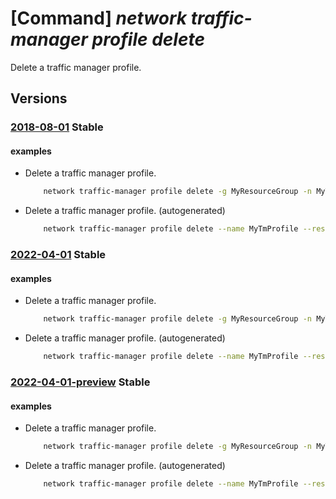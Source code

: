 # [Command] _network traffic-manager profile delete_

Delete a traffic manager profile.

## Versions

### [2018-08-01](/Resources/mgmt-plane/L3N1YnNjcmlwdGlvbnMve30vcmVzb3VyY2Vncm91cHMve30vcHJvdmlkZXJzL21pY3Jvc29mdC5uZXR3b3JrL3RyYWZmaWNtYW5hZ2VycHJvZmlsZXMve30=/2018-08-01.xml) **Stable**

<!-- mgmt-plane /subscriptions/{}/resourcegroups/{}/providers/microsoft.network/trafficmanagerprofiles/{} 2018-08-01 -->

#### examples

- Delete a traffic manager profile.
    ```bash
        network traffic-manager profile delete -g MyResourceGroup -n MyTmProfile
    ```

- Delete a traffic manager profile. (autogenerated)
    ```bash
        network traffic-manager profile delete --name MyTmProfile --resource-group MyResourceGroup --subscription MySubscription
    ```

### [2022-04-01](/Resources/mgmt-plane/L3N1YnNjcmlwdGlvbnMve30vcmVzb3VyY2Vncm91cHMve30vcHJvdmlkZXJzL21pY3Jvc29mdC5uZXR3b3JrL3RyYWZmaWNtYW5hZ2VycHJvZmlsZXMve30=/2022-04-01.xml) **Stable**

<!-- mgmt-plane /subscriptions/{}/resourcegroups/{}/providers/microsoft.network/trafficmanagerprofiles/{} 2022-04-01 -->

#### examples

- Delete a traffic manager profile.
    ```bash
        network traffic-manager profile delete -g MyResourceGroup -n MyTmProfile
    ```

- Delete a traffic manager profile. (autogenerated)
    ```bash
        network traffic-manager profile delete --name MyTmProfile --resource-group MyResourceGroup --subscription MySubscription
    ```

### [2022-04-01-preview](/Resources/mgmt-plane/L3N1YnNjcmlwdGlvbnMve30vcmVzb3VyY2Vncm91cHMve30vcHJvdmlkZXJzL21pY3Jvc29mdC5uZXR3b3JrL3RyYWZmaWNtYW5hZ2VycHJvZmlsZXMve30=/2022-04-01-preview.xml) **Stable**

<!-- mgmt-plane /subscriptions/{}/resourcegroups/{}/providers/microsoft.network/trafficmanagerprofiles/{} 2022-04-01-preview -->

#### examples

- Delete a traffic manager profile.
    ```bash
        network traffic-manager profile delete -g MyResourceGroup -n MyTmProfile
    ```

- Delete a traffic manager profile. (autogenerated)
    ```bash
        network traffic-manager profile delete --name MyTmProfile --resource-group MyResourceGroup --subscription MySubscription
    ```
